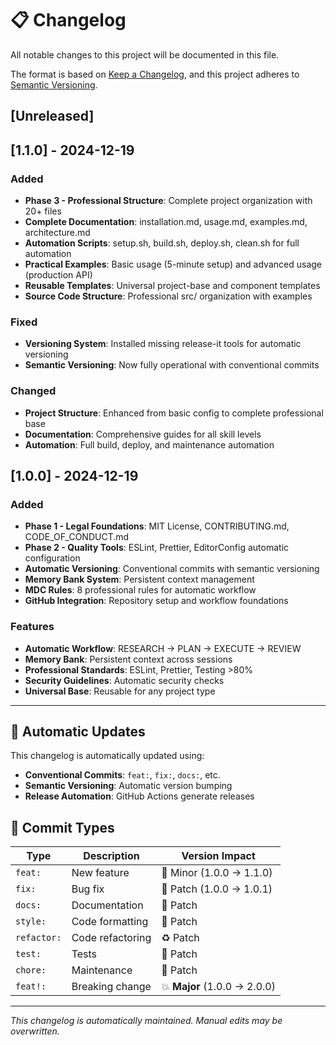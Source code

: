 # 📋 Changelog

All notable changes to this project will be documented in this file.

The format is based on [Keep a Changelog](https://keepachangelog.com/en/1.0.0/),
and this project adheres to [Semantic Versioning](https://semver.org/spec/v2.0.0.html).

## [Unreleased]

## [1.1.0] - 2024-12-19

### Added
- **Phase 3 - Professional Structure**: Complete project organization with 20+ files
- **Complete Documentation**: installation.md, usage.md, examples.md, architecture.md
- **Automation Scripts**: setup.sh, build.sh, deploy.sh, clean.sh for full automation
- **Practical Examples**: Basic usage (5-minute setup) and advanced usage (production API)
- **Reusable Templates**: Universal project-base and component templates
- **Source Code Structure**: Professional src/ organization with examples

### Fixed
- **Versioning System**: Installed missing release-it tools for automatic versioning
- **Semantic Versioning**: Now fully operational with conventional commits

### Changed
- **Project Structure**: Enhanced from basic config to complete professional base
- **Documentation**: Comprehensive guides for all skill levels
- **Automation**: Full build, deploy, and maintenance automation

## [1.0.0] - 2024-12-19

### Added
- **Phase 1 - Legal Foundations**: MIT License, CONTRIBUTING.md, CODE_OF_CONDUCT.md
- **Phase 2 - Quality Tools**: ESLint, Prettier, EditorConfig automatic configuration
- **Automatic Versioning**: Conventional commits with semantic versioning
- **Memory Bank System**: Persistent context management
- **MDC Rules**: 8 professional rules for automatic workflow
- **GitHub Integration**: Repository setup and workflow foundations

### Features
- **Automatic Workflow**: RESEARCH → PLAN → EXECUTE → REVIEW
- **Memory Bank**: Persistent context across sessions
- **Professional Standards**: ESLint, Prettier, Testing >80%
- **Security Guidelines**: Automatic security checks
- **Universal Base**: Reusable for any project type

---

## 🔄 Automatic Updates

This changelog is automatically updated using:
- **Conventional Commits**: `feat:`, `fix:`, `docs:`, etc.
- **Semantic Versioning**: Automatic version bumping
- **Release Automation**: GitHub Actions generate releases

## 📝 Commit Types

| Type | Description | Version Impact |
|------|-------------|----------------|
| `feat:` | New feature | 🚀 Minor (1.0.0 → 1.1.0) |
| `fix:` | Bug fix | 🐛 Patch (1.0.0 → 1.0.1) |
| `docs:` | Documentation | 📝 Patch |
| `style:` | Code formatting | 💅 Patch |
| `refactor:` | Code refactoring | ♻️ Patch |
| `test:` | Tests | 🧪 Patch |
| `chore:` | Maintenance | 🔧 Patch |
| `feat!:` | Breaking change | 💥 **Major** (1.0.0 → 2.0.0) |

---

*This changelog is automatically maintained. Manual edits may be overwritten.* 